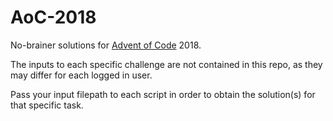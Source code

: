 # AoC-2018

No-brainer solutions for [Advent of Code](https://adventofcode.com/) 2018.

The inputs to each specific challenge are not contained in this repo, as they may differ for each logged in user.

Pass your input filepath to each script in order to obtain the solution(s) for that specific task.
